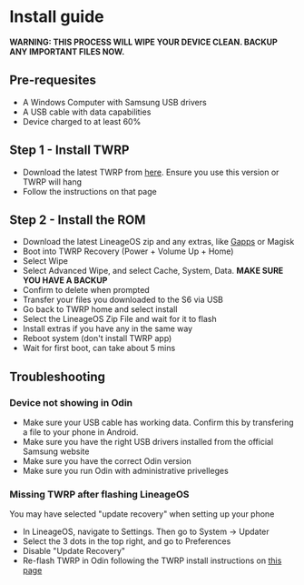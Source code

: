 # Install guide
**WARNING: THIS PROCESS WILL WIPE YOUR DEVICE CLEAN. BACKUP ANY IMPORTANT FILES NOW.**

## Pre-requesites 
- A Windows Computer with Samsung USB drivers 
- A USB cable with data capabilities 
- Device charged to at least 60% 

## Step 1 - Install TWRP
- Download the latest TWRP from [here](/downloads/twrp). Ensure you use this version or TWRP will hang
- Follow the instructions on that page

## Step 2 - Install the ROM
- Download the latest LineageOS zip and any extras, like [Gapps](/downloads/mindthegapps) or Magisk
- Boot into TWRP Recovery (Power + Volume Up + Home)
- Select Wipe
- Select Advanced Wipe, and select Cache, System, Data. **MAKE SURE YOU HAVE A BACKUP**
- Confirm to delete when prompted
- Transfer your files you downloaded to the S6 via USB
- Go back to TWRP home and select install
- Select the LineageOS Zip File and wait for it to flash
- Install extras if you have any in the same way
- Reboot system (don't install TWRP app)
- Wait for first boot, can take about 5 mins

## Troubleshooting
### Device not showing in Odin
- Make sure your USB cable has working data. Confirm this by transfering a file to your phone in Android.  
- Make sure you have the right USB drivers installed from the official Samsung website  
- Make sure you have the correct Odin version
- Make sure you run Odin with administrative privelleges 

### Missing TWRP after flashing LineageOS
You may have selected "update recovery" when setting up your phone
- In LineageOS, navigate to Settings. Then go to System -> Updater 
- Select the 3 dots in the top right, and go to Preferences
- Disable "Update Recovery"
- Re-flash TWRP in Odin following the TWRP install instructions on [this page](/downloads/twrp)